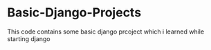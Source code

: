 # Basic-Django-Projects
This code contains some basic django prcoject which i learned while starting django
